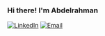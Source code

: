 ### Hi there! I'm Abdelrahman
<p>
<a href="https://www.linkedin.com/in/abdo-26b757134/"><img alt="LinkedIn" src="https://img.shields.io/badge/LinkedIn-Abdelrahman%20Hady-blue?style=flat-square&logo=linkedin"></a>
<a href="abdo.hady274@gmail.com"><img alt="Email" src="https://img.shields.io/badge/Email-abdo.hady274@gmail.com-c14438?style=flat-square&logo=gmail"></a>
</p>



